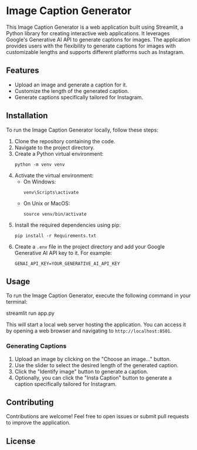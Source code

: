 # Image Caption Generator

This Image Caption Generator is a web application built using Streamlit, a Python library for creating interactive web applications. It leverages Google's Generative AI API to generate captions for images. The application provides users with the flexibility to generate captions for images with customizable lengths and supports different platforms such as Instagram.

## Features

- Upload an image and generate a caption for it.
- Customize the length of the generated caption.
- Generate captions specifically tailored for Instagram.

## Installation

To run the Image Caption Generator locally, follow these steps:

1. Clone the repository containing the code.
2. Navigate to the project directory.
3. Create a Python virtual environment:
    ```
    python -m venv venv
    ```
4. Activate the virtual environment:
   - On Windows:
     ```
     venv\Scripts\activate
     ```
   - On Unix or MacOS:
     ```
     source venv/bin/activate
     ```
5. Install the required dependencies using pip:
    ```
    pip install -r Requirements.txt
    ```
6. Create a `.env` file in the project directory and add your Google Generative AI API key to it. For example:
    ```
    GENAI_API_KEY=YOUR_GENERATIVE_AI_API_KEY
    ```

## Usage

To run the Image Caption Generator, execute the following command in your terminal:

streamlit run app.py

This will start a local web server hosting the application. You can access it by opening a web browser and navigating to `http://localhost:8501`.

### Generating Captions

1. Upload an image by clicking on the "Choose an image..." button.
2. Use the slider to select the desired length of the generated caption.
3. Click the "Identify image" button to generate a caption.
4. Optionally, you can click the "Insta Caption" button to generate a caption specifically tailored for Instagram.

## Contributing

Contributions are welcome! Feel free to open issues or submit pull requests to improve the application.

## License

